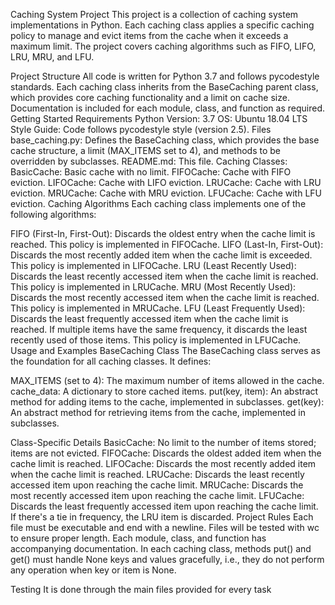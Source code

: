 Caching System Project
This project is a collection of caching system implementations in Python. Each caching class applies a specific caching policy to manage and evict items from the cache when it exceeds a maximum limit. The project covers caching algorithms such as FIFO, LIFO, LRU, MRU, and LFU.

Project Structure
All code is written for Python 3.7 and follows pycodestyle standards.
Each caching class inherits from the BaseCaching parent class, which provides core caching functionality and a limit on cache size.
Documentation is included for each module, class, and function as required.
Getting Started
Requirements
Python Version: 3.7
OS: Ubuntu 18.04 LTS
Style Guide: Code follows pycodestyle style (version 2.5).
Files
base_caching.py: Defines the BaseCaching class, which provides the base cache structure, a limit (MAX_ITEMS set to 4), and methods to be overridden by subclasses.
README.md: This file.
Caching Classes:
BasicCache: Basic cache with no limit.
FIFOCache: Cache with FIFO eviction.
LIFOCache: Cache with LIFO eviction.
LRUCache: Cache with LRU eviction.
MRUCache: Cache with MRU eviction.
LFUCache: Cache with LFU eviction.
Caching Algorithms
Each caching class implements one of the following algorithms:

FIFO (First-In, First-Out): Discards the oldest entry when the cache limit is reached. This policy is implemented in FIFOCache.
LIFO (Last-In, First-Out): Discards the most recently added item when the cache limit is exceeded. This policy is implemented in LIFOCache.
LRU (Least Recently Used): Discards the least recently accessed item when the cache limit is reached. This policy is implemented in LRUCache.
MRU (Most Recently Used): Discards the most recently accessed item when the cache limit is reached. This policy is implemented in MRUCache.
LFU (Least Frequently Used): Discards the least frequently accessed item when the cache limit is reached. If multiple items have the same frequency, it discards the least recently used of those items. This policy is implemented in LFUCache.
Usage and Examples
BaseCaching Class
The BaseCaching class serves as the foundation for all caching classes. It defines:

MAX_ITEMS (set to 4): The maximum number of items allowed in the cache.
cache_data: A dictionary to store cached items.
put(key, item): An abstract method for adding items to the cache, implemented in subclasses.
get(key): An abstract method for retrieving items from the cache, implemented in subclasses.

Class-Specific Details
BasicCache: No limit to the number of items stored; items are not evicted.
FIFOCache: Discards the oldest added item when the cache limit is reached.
LIFOCache: Discards the most recently added item when the cache limit is reached.
LRUCache: Discards the least recently accessed item upon reaching the cache limit.
MRUCache: Discards the most recently accessed item upon reaching the cache limit.
LFUCache: Discards the least frequently accessed item upon reaching the cache limit. If there's a tie in frequency, the LRU item is discarded.
Project Rules
Each file must be executable and end with a newline.
Files will be tested with wc to ensure proper length.
Each module, class, and function has accompanying documentation.
In each caching class, methods put() and get() must handle None keys and values gracefully, i.e., they do not perform any operation when key or item is None.

Testing
It is done through the main files provided for every task
